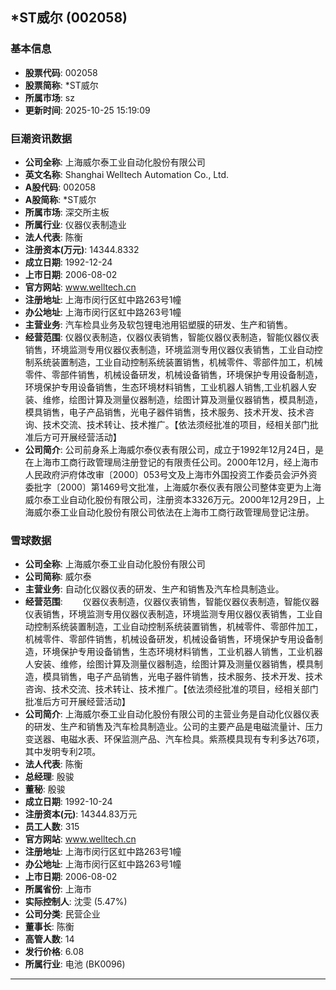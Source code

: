 ## *ST威尔 (002058)

### 基本信息

- **股票代码**: 002058
- **股票简称**: *ST威尔
- **所属市场**: sz
- **更新时间**: 2025-10-25 15:19:09

### 巨潮资讯数据

- **公司全称**: 上海威尔泰工业自动化股份有限公司
- **英文名称**: Shanghai Welltech Automation Co., Ltd.
- **A股代码**: 002058
- **A股简称**: *ST威尔
- **所属市场**: 深交所主板
- **所属行业**: 仪器仪表制造业
- **法人代表**: 陈衡
- **注册资本(万元)**: 14344.8332
- **成立日期**: 1992-12-24
- **上市日期**: 2006-08-02
- **官方网站**: www.welltech.cn
- **注册地址**: 上海市闵行区虹中路263号1幢
- **办公地址**: 上海市闵行区虹中路263号1幢
- **主营业务**: 汽车检具业务及软包锂电池用铝塑膜的研发、生产和销售。
- **经营范围**: 仪器仪表制造，仪器仪表销售，智能仪器仪表制造，智能仪器仪表销售，环境监测专用仪器仪表制造，环境监测专用仪器仪表销售，工业自动控制系统装置制造，工业自动控制系统装置销售，机械零件、零部件加工，机械零件、零部件销售，机械设备研发，机械设备销售，环境保护专用设备制造，环境保护专用设备销售，生态环境材料销售，工业机器人销售,工业机器人安装、维修，绘图计算及测量仪器制造，绘图计算及测量仪器销售，模具制造，模具销售，电子产品销售，光电子器件销售，技术服务、技术开发、技术咨询、技术交流、技术转让、技术推广。【依法须经批准的项目，经相关部门批准后方可开展经营活动】
- **公司简介**: 公司前身系上海威尔泰仪表有限公司，成立于1992年12月24日，是在上海市工商行政管理局注册登记的有限责任公司。2000年12月，经上海市人民政府沪府体改审〔2000〕053号文及上海市外国投资工作委员会沪外资委批字〔2000〕第1469号文批准，上海威尔泰仪表有限公司整体变更为上海威尔泰工业自动化股份有限公司，注册资本3326万元。2000年12月29日，上海威尔泰工业自动化股份有限公司依法在上海市工商行政管理局登记注册。

### 雪球数据

- **公司全称**: 上海威尔泰工业自动化股份有限公司
- **公司简称**: 威尔泰
- **主营业务**: 自动化仪器仪表的研发、生产和销售及汽车检具制造业。
- **经营范围**: 　　仪器仪表制造，仪器仪表销售，智能仪器仪表制造，智能仪器仪表销售，环境监测专用仪器仪表制造，环境监测专用仪器仪表销售，工业自动控制系统装置制造，工业自动控制系统装置销售，机械零件、零部件加工，机械零件、零部件销售，机械设备研发，机械设备销售，环境保护专用设备制造，环境保护专用设备销售，生态环境材料销售，工业机器人销售，工业机器人安装、维修，绘图计算及测量仪器制造，绘图计算及测量仪器销售，模具制造，模具销售，电子产品销售，光电子器件销售，技术服务、技术开发、技术咨询、技术交流、技术转让、技术推广。【依法须经批准的项目，经相关部门批准后方可开展经营活动】
- **公司简介**: 上海威尔泰工业自动化股份有限公司的主营业务是自动化仪器仪表的研发、生产和销售及汽车检具制造业。公司的主要产品是电磁流量计、压力变送器、电磁水表、环保监测产品、汽车检具。紫燕模具现有专利多达76项，其中发明专利2项。
- **法人代表**: 陈衡
- **总经理**: 殷骏
- **董秘**: 殷骏
- **成立日期**: 1992-10-24
- **注册资本(元)**: 14344.83万元
- **员工人数**: 315
- **官方网站**: www.welltech.cn
- **注册地址**: 上海市闵行区虹中路263号1幢
- **办公地址**: 上海市闵行区虹中路263号1幢
- **上市日期**: 2006-08-02
- **所属省份**: 上海市
- **实际控制人**: 沈雯 (5.47%)
- **公司分类**: 民营企业
- **董事长**: 陈衡
- **高管人数**: 14
- **发行价格**: 6.08
- **所属行业**: 电池 (BK0096)

---
